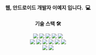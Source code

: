 <!-- 헤더 -->
<!--![header](https://capsule-render.vercel.app/api?type=rounded&color=FFD73C&height=300&section=header&text=LEEYEJI&fontSize=90)-->

<h3 align="center"> 웹, 안드로이드 개발자 이예지 입니다.&nbsp 💻 </h3>

<h3 align="center">기술 스택 🛠</h3>
<p align="center">
  <img src="https://img.shields.io/badge/Java-007396?style=flat-square&logo=java&logoColor=white"> 
  <img src="https://img.shields.io/badge/Spring-6DB33F?style=flat-square&logo=Spring&logoColor=white"> 
  <img src="https://img.shields.io/badge/Android-3DDC84?style=flat-square&logo=Android&logoColor=white"> 
  <img src="https://img.shields.io/badge/Oracle-F80000?style=flat-square&logo=oracle&logoColor=white"> 
  <img src="https://img.shields.io/badge/Mysql-4479A1?style=flat-square&logo=mysql&logoColor=white"> 
</br>
  <img src="https://img.shields.io/badge/Javascript-F7DF1E?style=flat-square&logo=javascript&logoColor=black"> 
  <img src="https://img.shields.io/badge/Jquery-0769AD?style=flat-square&logo=jquery&logoColor=white"> 
  <img src="https://img.shields.io/badge/Vue.js-4FC08D?style=flat-square&logo=vue.js&logoColor=white"> 
  <img src="https://img.shields.io/badge/HTML-E34F26?style=flat-square&logo=html5&logoColor=white"> 
  <img src="https://img.shields.io/badge/CSS-1572B6?style=flat-square&logo=css3&logoColor=white"> 
  <img src="https://img.shields.io/badge/Bootstrap-7952B3?style=flat-square&logo=bootstrap&logoColor=white">
</br>
  <img src="https://img.shields.io/badge/Github-181717?style=flat-square&logo=github&logoColor=white">
  <img src="https://img.shields.io/badge/Notion-000000?style=flat-square&logo=Notion&logoColor=white">
  <!--<img src="https://img.shields.io/badge/apache tomcat-F8DC75?style=flat-square&logo=apachetomcat&logoColor=white">-->
</p>
</br>

<!--
**LEEYEJI501/LEEYEJI501** is a ✨ _special_ ✨ repository because its `README.md` (this file) appears on your GitHub profile.

Here are some ideas to get you started:

- 🔭 I’m currently working on ...
- 🌱 I’m currently learning ...
- 👯 I’m looking to collaborate on ...
- 🤔 I’m looking for help with ...
- 💬 Ask me about ...
- 📫 How to reach me: ...
- 😄 Pronouns: ...
- ⚡ Fun fact: ...
-->
